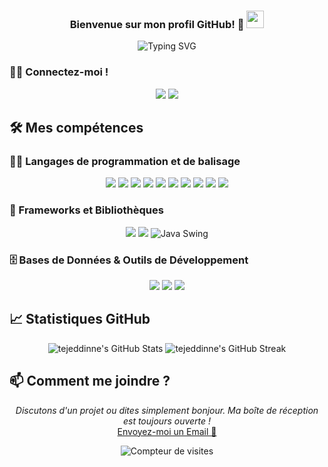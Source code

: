 <h3 align="center">
  Bienvenue sur mon profil GitHub! 👋
  <img src="https://media.giphy.com/media/hvRJCLFzcasrR4ia7z/giphy.gif" width="28">
</h3>

<p align="center">
  <img src="https://readme-typing-svg.demolab.com?font=Fira+Code&pause=1000&color=F70F40&center=true&width=700&lines=Étudiant+en+Informatique;Passionné+par+le+développement+web+et+mobile;Toujours+à+l'apprentissage+de+nouvelles+technologies" alt="Typing SVG" />
</p>

### 🤝🏻 Connectez-moi !

<p align="center">
  <a href="mailto:tejeddinne.khenissi@etu.unistra.fr"><img src="https://img.shields.io/badge/Email-tejeddinne.khenissi%40etu.unistra.fr-blue?style=flat&logo=gmail"></a>
  <a href="https://www.linkedin.com/in/tejeddinne-khenissi/"><img src="https://img.shields.io/badge/LinkedIn-@TejeddinneKhenissi-blue?style=flat&logo=linkedin"></a>
</p>

## 🛠️ Mes compétences

### 👨‍💻 Langages de programmation et de balisage

<p align="center">
  <img src="https://img.shields.io/badge/Java-007396?style=for-the-badge&logo=java&logoColor=white">
  <img src="https://img.shields.io/badge/Android-3DDC84?style=for-the-badge&logo=android&logoColor=white">
  <img src="https://img.shields.io/badge/JavaScript-F7DF1E?style=for-the-badge&logo=javascript&logoColor=black">
  <img src="https://img.shields.io/badge/React-61DAFB?style=for-the-badge&logo=react&logoColor=black">
  <img src="https://img.shields.io/badge/Node.js-43853D?style=for-the-badge&logo=node.js&logoColor=white">
  <img src="https://img.shields.io/badge/PHP-787CB5?style=for-the-badge&logo=php&logoColor=white">
  <img src="https://img.shields.io/badge/HTML5-E34F26?style=for-the-badge&logo=html5&logoColor=white">
  <img src="https://img.shields.io/badge/CSS3-1572B6?style=for-the-badge&logo=css3&logoColor=white">
  <img src="https://img.shields.io/badge/C%23-239120?style=for-the-badge&logo=c-sharp&logoColor=white">
  <img src="https://img.shields.io/badge/C-00599C?style=for-the-badge&logo=c&logoColor=white">
</p>


### 🧰 Frameworks et Bibliothèques

<p align="center">
  <img src="https://img.shields.io/badge/Laravel-FF2D20?style=for-the-badge&logo=laravel&logoColor=white">
  <img src="https://img.shields.io/badge/Git-F05033?style=for-the-badge&logo=git&logoColor=white">
  <img src="https://img.shields.io/badge/Java%20Swing-007396?style=for-the-badge&logo=java&logoColor=white" alt="Java Swing">
</p>

### 🗄️ Bases de Données & Outils de Développement

<p align="center">
  <img src="https://img.shields.io/badge/SQL-Database-blue?style=for-the-badge&logo=database&logoColor=white">
  <img src="https://img.shields.io/badge/Android_Studio-3DDC84?style=for-the-badge&logo=android-studio&logoColor=white">
  <img src="https://img.shields.io/badge/PhpStorm-000000?style=for-the-badge&logo=phpstorm&logoColor=white">
</p>

## 📈 Statistiques GitHub

<p align="center">
  <img src="https://github-readme-stats.vercel.app/api?username=tejdin&show_icons=true&theme=radical" alt="tejeddinne's GitHub Stats">
  <img src="https://github-readme-streak-stats.herokuapp.com/?user=tejdin&theme=radical" alt="tejeddinne's GitHub Streak">
</p>

## 📫 Comment me joindre ?

<p align="center">
  <i>Discutons d'un projet ou dites simplement bonjour. Ma boîte de réception est toujours ouverte !</i><br>
  <a href="mailto:tejeddinne.khenissi@etu.unistra.fr">Envoyez-moi un Email 📧</a>
</p>

<p align="center">
  <img src="https://profile-counter.glitch.me/tejdin/count.svg" alt="Compteur de visites">
</p>
